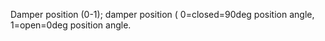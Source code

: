 Damper position (0-1); damper position ( 0=closed=90deg position angle, 1=open=0deg position angle.
